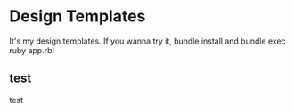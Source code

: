 # Design Templates
It's my design templates. If you wanna try it, bundle install and bundle exec ruby app.rb!

## test

test



